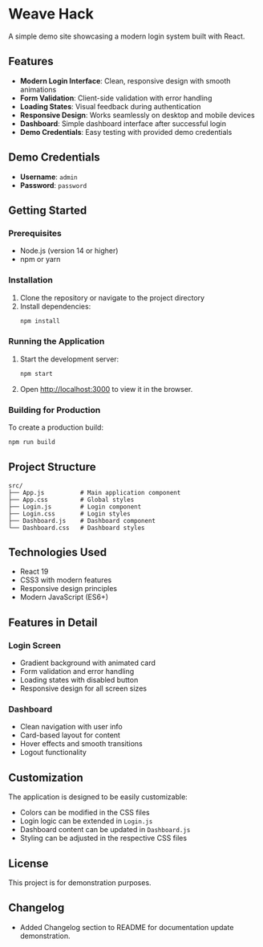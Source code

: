# Weave Hack

A simple demo site showcasing a modern login system built with React.

## Features

- **Modern Login Interface**: Clean, responsive design with smooth animations
- **Form Validation**: Client-side validation with error handling
- **Loading States**: Visual feedback during authentication
- **Responsive Design**: Works seamlessly on desktop and mobile devices
- **Dashboard**: Simple dashboard interface after successful login
- **Demo Credentials**: Easy testing with provided demo credentials

## Demo Credentials

- **Username**: `admin`
- **Password**: `password`

## Getting Started

### Prerequisites

- Node.js (version 14 or higher)
- npm or yarn

### Installation

1. Clone the repository or navigate to the project directory
2. Install dependencies:
   ```bash
   npm install
   ```

### Running the Application

1. Start the development server:
   ```bash
   npm start
   ```

2. Open [http://localhost:3000](http://localhost:3000) to view it in the browser.

### Building for Production

To create a production build:

```bash
npm run build
```

## Project Structure

```
src/
├── App.js          # Main application component
├── App.css         # Global styles
├── Login.js        # Login component
├── Login.css       # Login styles
├── Dashboard.js    # Dashboard component
└── Dashboard.css   # Dashboard styles
```

## Technologies Used

- React 19
- CSS3 with modern features
- Responsive design principles
- Modern JavaScript (ES6+)

## Features in Detail

### Login Screen
- Gradient background with animated card
- Form validation and error handling
- Loading states with disabled button
- Responsive design for all screen sizes

### Dashboard
- Clean navigation with user info
- Card-based layout for content
- Hover effects and smooth transitions
- Logout functionality

## Customization

The application is designed to be easily customizable:

- Colors can be modified in the CSS files
- Login logic can be extended in `Login.js`
- Dashboard content can be updated in `Dashboard.js`
- Styling can be adjusted in the respective CSS files

## License

This project is for demonstration purposes.

## Changelog

- Added Changelog section to README for documentation update demonstration.
